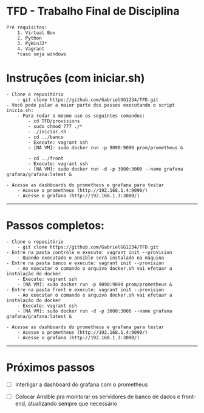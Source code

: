 # TFD - Trabalho Final de Disciplina
    Pré requisitos:
        1. Virtual Box
        2. Python
        3. PyWin32*
        4. Vagrant
        *caso seja windows
# Instruções (com iniciar.sh)
    - Clone o repositório
        - git clone https://github.com/GabrielGG1234/TFD.git
    - Você pode pular a maior parte dos passos executando o script inicia.sh:
        - Para rodar o mesmo use os seguintes comandos:
            - cd TFD/provisions
            - sudo chmod 777 ./*
            - ./iniciar.sh
            - cd ../banco
            - Execute: vagrant ssh
            - [NA VM]: sudo docker run -p 9090:9090 prom/prometheus &

            - cd ../front
            - Execute: vagrant ssh
            - [NA VM]: sudo docker run -d -p 3000:3000 --name grafana grafana/grafana:latest &
            
    - Acesse as dashboards do prometheus e grafana para testar
        - Acesse o prometheus (http://192.168.1.4:9090/)
        - Acesse o grafana (http://192.168.1.3:3000/)          

-----------------------------------------------------------------------------------------------------

# Passos completos:
    - Clone o repositório
        - git clone https://github.com/GabrielGG1234/TFD.git
    - Entre na pasta controle e execute: vagrant init --provision
        - Quando executado o ansible será instalado na máquina
    - Entre na pasta banco e execute: vagrant init --provision
        - Ao executar o comando o arquivo docker.sh vai efetuar a instalação do docker
        - Execute: vagrant ssh
        - [NA VM]: sudo docker run -p 9090:9090 prom/prometheus &
    - Entre na pasta front e execute: vagrant init --provision
        - Ao executar o comando o arquivo docker.sh vai efetuar a instalação do docker
        - Execute: vagrant ssh
        - [NA VM]: sudo docker run -d -p 3000:3000 --name grafana grafana/grafana:latest &

    - Acesse as dashboards do prometheus e grafana para testar
        - Acesse o prometheus (http://192.168.1.4:9090/)
        - Acesse o grafana (http://192.168.1.3:3000/)
  
-----------------------------------------------------------------------------------------------------
  
# Próximos passos  
  - [ ] Interligar a dashboard do grafana com o prometheus
  - [ ] Colocar Ansible pra monitorar os servidores de banco de dados e front-end, atualizando sempre que necessário
  
  
